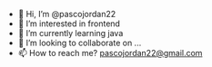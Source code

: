 - 👋 Hi, I’m @pascojordan22
- 👀 I’m interested in frontend
- 🌱 I’m currently learning java
- 💞️ I’m looking to collaborate on ...
- 📫 How to reach me? pascojordan22@gmail.com

<!---
pascojordan22/pascojordan22 is a ✨ special ✨ repository because its `README.md` (this file) appears on your GitHub profile.
You can click the Preview link to take a look at your changes.
--->
